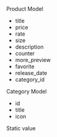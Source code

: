 Product Model
- title
- price
- rate
- size
- description
- counter
- more_preview
- favorite
- release_date
- category_id

Category Model
- id
- title
- icon

Static value